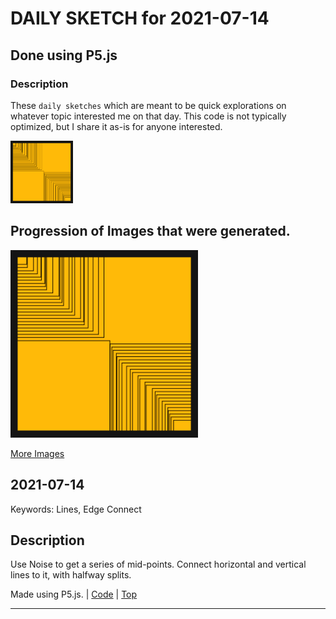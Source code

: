 # DAILY SKETCH for 2021-07-14

## Done using P5.js

### Description

These `daily sketches` which are meant to be quick explorations     on whatever topic interested me on that day. This code is not typically optimized, but I share it as-is     for anyone interested.

<img src = 'images/keep_2021-07-17-08-58-52.png' width = '100'> 

## Progression of Images that were generated.

<img src = 'images/keep_2021-07-17-08-58-52.png' width = '300'> 


[More Images](2021-07-14/images) 


 ## 2021-07-14
Keywords: Lines, Edge Connect
 

## Description 

 Use Noise to get a series of mid-points. Connect horizontal and vertical lines to it, with halfway splits.
 

Made using P5.js. | [Code](2021/2021-07-14/) | [Top](#daily-sketches) 

-----

